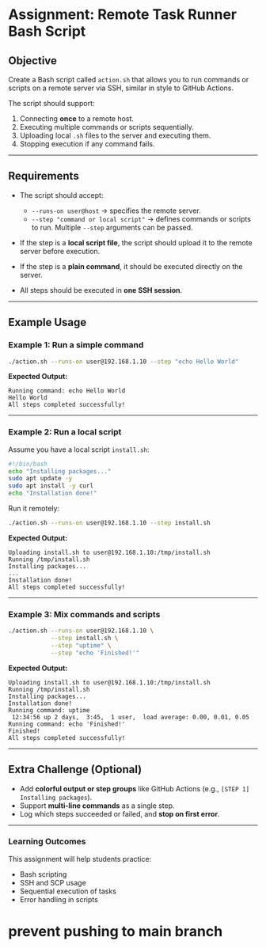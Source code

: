 # Assignment: Remote Task Runner Bash Script

## Objective
Create a Bash script called `action.sh` that allows you to run commands or scripts on a remote server via SSH, similar in style to GitHub Actions.  

The script should support:  

1. Connecting **once** to a remote host.  
2. Executing multiple commands or scripts sequentially.  
3. Uploading local `.sh` files to the server and executing them.  
4. Stopping execution if any command fails.  

---

## Requirements

- The script should accept:
  - `--runs-on user@host` → specifies the remote server.  
  - `--step "command or local script"` → defines commands or scripts to run. Multiple `--step` arguments can be passed.  

- If the step is a **local script file**, the script should upload it to the remote server before execution.  
- If the step is a **plain command**, it should be executed directly on the server.  
- All steps should be executed in **one SSH session**.  

---

## Example Usage

### Example 1: Run a simple command
```bash
./action.sh --runs-on user@192.168.1.10 --step "echo Hello World"
```

**Expected Output:**
```
Running command: echo Hello World
Hello World
All steps completed successfully!
```

---

### Example 2: Run a local script
Assume you have a local script `install.sh`:

```bash
#!/bin/bash
echo "Installing packages..."
sudo apt update -y
sudo apt install -y curl
echo "Installation done!"
```

Run it remotely:

```bash
./action.sh --runs-on user@192.168.1.10 --step install.sh
```

**Expected Output:**
```
Uploading install.sh to user@192.168.1.10:/tmp/install.sh
Running /tmp/install.sh
Installing packages...
...
Installation done!
All steps completed successfully!
```

---

### Example 3: Mix commands and scripts
```bash
./action.sh --runs-on user@192.168.1.10 \
            --step install.sh \
            --step "uptime" \
            --step "echo 'Finished!'"
```

**Expected Output:**
```
Uploading install.sh to user@192.168.1.10:/tmp/install.sh
Running /tmp/install.sh
Installing packages...
Installation done!
Running command: uptime
 12:34:56 up 2 days,  3:45,  1 user,  load average: 0.00, 0.01, 0.05
Running command: echo 'Finished!'
Finished!
All steps completed successfully!
```

---

## Extra Challenge (Optional)
- Add **colorful output or step groups** like GitHub Actions (e.g., `[STEP 1] Installing packages`).  
- Support **multi-line commands** as a single step.  
- Log which steps succeeded or failed, and **stop on first error**.  

---

### Learning Outcomes
This assignment will help students practice:  
- Bash scripting  
- SSH and SCP usage  
- Sequential execution of tasks  
- Error handling in scripts  

# prevent pushing to main branch
